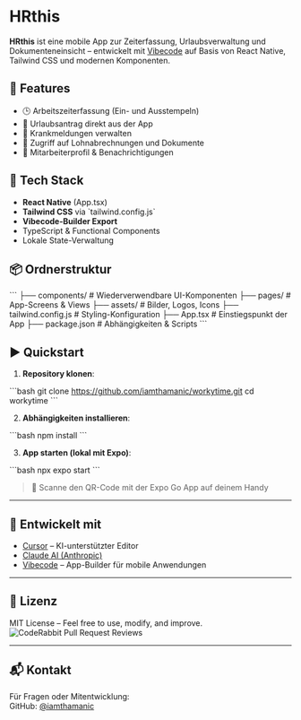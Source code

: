 # HRthis

**HRthis** ist eine mobile App zur Zeiterfassung, Urlaubsverwaltung und Dokumenteneinsicht – entwickelt mit [Vibecode](https://vibecode.com) auf Basis von React Native, Tailwind CSS und modernen Komponenten.

## 🚀 Features

- 🕒 Arbeitszeiterfassung (Ein- und Ausstempeln)
- 📅 Urlaubsantrag direkt aus der App
- 🤒 Krankmeldungen verwalten
- 📄 Zugriff auf Lohnabrechnungen und Dokumente
- 👤 Mitarbeiterprofil & Benachrichtigungen

## 📱 Tech Stack

- **React Native** (App.tsx)
- **Tailwind CSS** via \`tailwind.config.js\`
- **Vibecode-Builder Export**
- TypeScript & Functional Components
- Lokale State-Verwaltung

## 📦 Ordnerstruktur

\`\`\`
├── components/         # Wiederverwendbare UI-Komponenten
├── pages/              # App-Screens & Views
├── assets/             # Bilder, Logos, Icons
├── tailwind.config.js  # Styling-Konfiguration
├── App.tsx             # Einstiegspunkt der App
├── package.json        # Abhängigkeiten & Scripts
\`\`\`

## ▶️ Quickstart

1. **Repository klonen**:

\`\`\`bash
git clone https://github.com/iamthamanic/workytime.git
cd workytime
\`\`\`

2. **Abhängigkeiten installieren**:

\`\`\`bash
npm install
\`\`\`

3. **App starten (lokal mit Expo)**:

\`\`\`bash
npx expo start
\`\`\`

> 📲 Scanne den QR-Code mit der Expo Go App auf deinem Handy

---

## 🧠 Entwickelt mit

- [Cursor](https://cursor.sh) – KI-unterstützter Editor
- [Claude AI (Anthropic)](https://www.anthropic.com/index/claude)
- [Vibecode](https://vibecode.com) – App-Builder für mobile Anwendungen

---

## 📄 Lizenz

MIT License – Feel free to use, modify, and improve.
![CodeRabbit Pull Request Reviews](https://img.shields.io/coderabbit/prs/github/iamthamanic/workytime?utm_source=oss&utm_medium=github&utm_campaign=iamthamanic%2Fworkytime&labelColor=171717&color=FF570A&link=https%3A%2F%2Fcoderabbit.ai&label=CodeRabbit+Reviews)

---

## 📬 Kontakt

Für Fragen oder Mitentwicklung:  
GitHub: [@iamthamanic](https://github.com/iamthamanic)
